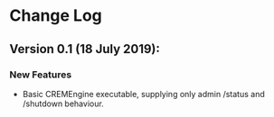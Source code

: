 # Change Log

## Version 0.1 (18 July 2019):
### New Features
* Basic CREMEngine executable, supplying only admin /status and /shutdown behaviour.